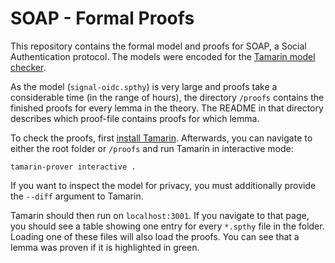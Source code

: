 # SOAP - Formal Proofs

This repository contains the formal model and proofs for SOAP, a Social Authentication protocol.
The models were encoded for the [Tamarin model checker](https://tamarin-prover.github.io/).

As the model (`signal-oidc.spthy`) is very large and proofs take a considerable time (in the range of hours), the directory `/proofs` contains the finished proofs for every lemma in the theory.
The README in that directory describes which proof-file contains proofs for which lemma.

To check the proofs, first [install Tamarin](https://tamarin-prover.github.io/manual/book/002_installation.html).
Afterwards, you can navigate to either the root folder or `/proofs` and run Tamarin in interactive mode:
```
tamarin-prover interactive .
```

If you want to inspect the model for privacy, you must additionally provide the `--diff` argument to Tamarin.

Tamarin should then run on `localhost:3001`.
If you navigate to that page, you should see a table showing one entry for every `*.spthy` file in the folder.
Loading one of these files will also load the proofs.
You can see that a lemma was proven if it is highlighted in green.
